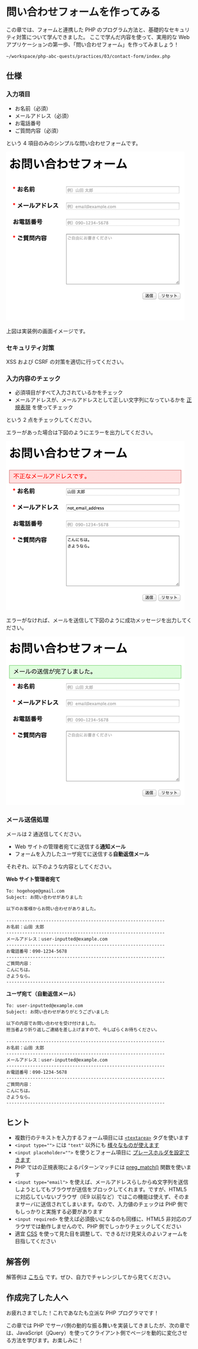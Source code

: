 # 問い合わせフォームを作ってみる

この章では、フォームと連携した PHP のプログラム方法と、基礎的なセキュリティ対策について学んできました。
ここで学んだ内容を使って、実用的な Web アプリケーションの第一歩、「問い合わせフォーム」を作ってみましょう！

```
~/workspace/php-abc-quests/practices/03/contact-form/index.php
```

## 仕様

### 入力項目

* お名前（必須）
* メールアドレス（必須）
* お電話番号
* ご質問内容（必須）

という 4 項目のみのシンプルな問い合わせフォームです。

![image](assets/img/contact-form-01.png)

上図は実装例の画面イメージです。

### セキュリティ対策

XSS および CSRF の対策を適切に行ってください。

### 入力内容のチェック

* 必須項目がすべて入力されているかをチェック
* メールアドレスが、メールアドレスとして正しい文字列になっているかを [正規表現](http://ja.wikipedia.org/wiki/%E6%AD%A3%E8%A6%8F%E8%A1%A8%E7%8F%BE) を使ってチェック

という 2 点をチェックしてください。

エラーがあった場合は下図のようにエラーを出力してください。

![image](assets/img/contact-form-02.png)

エラーがなければ、メールを送信して下図のように成功メッセージを出力してください。

![image](assets/img/contact-form-03.png)

### メール送信処理

メールは 2 通送信してください。

* Web サイトの管理者宛てに送信する**通知メール**
* フォームを入力したユーザ宛てに送信する**自動返信メール**

それぞれ、以下のような内容としてください。

**Web サイト管理者宛て**
```
To: hogehoge@gmail.com
Subject: お問い合わせがありました
```
```
以下のお客様からお問い合わせがありました。

------------------------------------------------------------
お名前：山田 太郎
------------------------------------------------------------
メールアドレス：user-inputted@example.com
------------------------------------------------------------
お電話番号：090-1234-5678
------------------------------------------------------------
ご質問内容：
こんにちは。
さようなら。
------------------------------------------------------------
```

**ユーザ宛て（自動返信メール）**
```
To: user-inputted@example.com
Subject: お問い合わせがありがとうございました
```
```
以下の内容でお問い合わせを受け付けました。
担当者より折り返しご連絡を差し上げますので、今しばらくお待ちください。

------------------------------------------------------------
お名前：山田 太郎
------------------------------------------------------------
メールアドレス：user-inputted@example.com
------------------------------------------------------------
お電話番号：090-1234-5678
------------------------------------------------------------
ご質問内容：
こんにちは。
さようなら。
------------------------------------------------------------
```

## ヒント

* 複数行のテキストを入力するフォーム項目には [`<textarea>`](http://www.htmq.com/html5/textarea.shtml) タグを使います
* `<input type="">` には `"text"` 以外にも [様々なものが使えます](http://www.htmq.com/html5/input.shtml)
* `<input placeholder="">` を使うとフォーム項目に [プレースホルダを設定できます](http://www.htmq.com/html5/input_placeholder.shtml)
* PHP ではの正規表現によるパターンマッチには [preg_match()](http://php.net/manual/ja/function.preg-match.php) 関数を使います
* `<input type="email">` を使えば、メールアドレスらしからぬ文字列を送信しようとしてもブラウザが送信をブロックしてくれます。ですが、HTML5 に対応していないブラウザ（IE9 以前など）ではこの機能は使えず、そのままサーバに送信されてしまいます。なので、入力値のチェックは PHP 側でもしっかりと実施する必要があります
* `<input required>` を使えば必須扱いになるのも同様に、HTML5 非対応のブラウザでは動作しませんので、PHP 側でしっかりチェックしてください
* 適宜 [CSS](http://www.htmq.com/csskihon/index.shtml) を使って見た目を調整して、できるだけ見栄えのよいフォームを目指してください

## 解答例

解答例は [こちら](contact-form-impl.md) です。ぜひ、自力でチャレンジしてから見てください。

## 作成完了した人へ

お疲れさまでした！これであなたも立派な PHP プログラマです！

この章では PHP でサーバ側の動的な振る舞いを実装してきましたが、次の章では、JavaScript（jQuery）を使ってクライアント側でページを動的に変化させる方法を学びます。お楽しみに！
